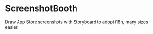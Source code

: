 ScreenshotBooth
===============

Draw App Store screenshots with Storyboard to adopt i18n, many sizes easier.
